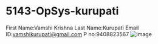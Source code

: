 # 5143-OpSys-kurupati
First Name:Vamshi Krishna
Last Name:Kurupati
Email ID:vamshikurupati@gmail.com
P no:9408823567
![image](https://scontent-dfw1-1.xx.fbcdn.net/hphotos-xap1/t31.0-8/919311_359346514175878_600716903_o.jpg)
